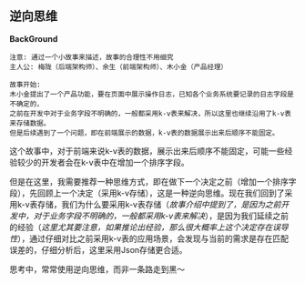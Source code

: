 ## 逆向思维

**BackGround**

```
注意: 通过一个小故事来描述，故事的合理性不用细究
主人公: 梅陇（后端架构师）、余生（前端架构师）、木小金（产品经理）

故事开始: 
木小金提出了一个产品功能，要在页面中展示操作日志，已知各个业务系统要记录的日志字段是不确定的，
之前在开发中对于业务字段不明确的，一般都采用k-v表来解决，所以这里也继续沿用了k-v表来存储数据。
但是后续遇到了一个问题，即在前端展示的数据，k-v表的数据展示出来后顺序不能固定。
```

这个故事中，对于前端来说k-v表的数据，展示出来后顺序不能固定，可能一些经验较少的开发者会在k-v表中在增加一个排序字段。

但是在这里，我需要推荐一种思维方式，即在做下一个决定之前（增加一个排序字段），先回顾上一个决定（采用k-v存储），这是一种逆向思维。现在我们回到了采用k-v表存储，我们为什么要采用k-v表存储（*故事介绍中提到了，是因为之前开发中，对于业务字段不明确的，一般都采用k-v表来解决*），是因为我们延续之前的经验（*这里尤其要注意，如果推论出经验，那么很大概率上这个决定存在误导性*），通过仔细对比之前采用k-v表的应用场景，会发现与当前的需求是存在匹配误差的，仔细分析后，这里采用Json存储更合适。

思考中，常常使用逆向思维，而非一条路走到黑～
